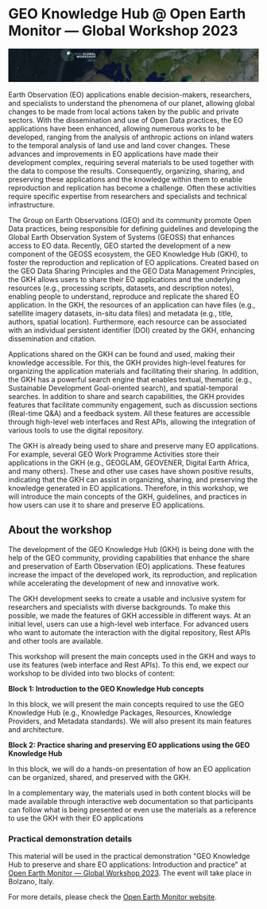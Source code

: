 # GEO Knowledge Hub @ Open Earth Monitor — Global Workshop 2023

[![EOMGW 2023 Banner](.github/assets/top_banner_eomgw_2023.png)](https://pretalx.earthmonitor.org/gw2023/talk/GMPM3A/)

Earth Observation (EO) applications enable decision-makers, researchers, and specialists to understand the phenomena of our planet, allowing global changes to be made from local actions taken by the public and private sectors. With the dissemination and use of Open Data practices, the EO applications have been enhanced, allowing numerous works to be developed, ranging from the analysis of anthropic actions on inland waters to the temporal analysis of land use and land cover changes. These advances and improvements in EO applications have made their development complex, requiring several materials to be used together with the data to compose the results. Consequently, organizing, sharing, and preserving these applications and the knowledge within them to enable reproduction and replication has become a challenge. Often these activities require specific expertise from researchers and specialists and technical infrastructure.

The Group on Earth Observations (GEO) and its community promote Open Data practices, being responsible for defining guidelines and developing the Global Earth Observation System of Systems (GEOSS) that enhances access to EO data. Recently, GEO started the development of a new component of the GEOSS ecosystem, the GEO Knowledge Hub (GKH), to foster the reproduction and replication of EO applications. Created based on the GEO Data Sharing Principles and the GEO Data Management Principles, the GKH allows users to share their EO applications and the underlying resources (e.g., processing scripts, datasets, and description notes), enabling people to understand, reproduce and replicate the shared EO application. In the GKH, the resources of an application can have files (e.g., satellite imagery datasets, in-situ data files) and metadata (e.g., title, authors, spatial location). Furthermore, each resource can be associated with an individual persistent identifier (DOI) created by the GKH, enhancing dissemination and citation.

Applications shared on the GKH can be found and used, making their knowledge accessible. For this, the GKH provides high-level features for organizing the application materials and facilitating their sharing. In addition, the GKH has a powerful search engine that enables textual, thematic (e.g., Sustainable Development Goal-oriented search), and spatial-temporal searches. In addition to share and search capabilities, the GKH provides features that facilitate community engagement, such as discussion sections (Real-time Q&A) and a feedback system. All these features are accessible through high-level web interfaces and Rest APIs, allowing the integration of various tools to use the digital repository.

The GKH is already being used to share and preserve many EO applications. For example, several GEO Work Programme Activities store their applications in the GKH (e.g., GEOGLAM, GEOVENER, Digital Earth Africa, and many others). These and other use cases have shown positive results, indicating that the GKH can assist in organizing, sharing, and preserving the knowledge generated in EO applications. Therefore, in this workshop, we will introduce the main concepts of the GKH, guidelines, and practices in how users can use it to share and preserve EO applications.

## About the workshop

The development of the GEO Knowledge Hub (GKH) is being done with the help of the GEO community, providing capabilities that enhance the share and preservation of Earth Observation (EO) applications. These features increase the impact of the developed work, its reproduction, and replication while accelerating the development of new and innovative work.

The GKH development seeks to create a usable and inclusive system for researchers and specialists with diverse backgrounds. To make this possible, we made the features of GKH accessible in different ways. At an initial level, users can use a high-level web interface. For advanced users who want to automate the interaction with the digital repository, Rest APIs and other tools are available.

This workshop will present the main concepts used in the GKH and ways to use its features (web interface and Rest APIs). To this end, we expect our workshop to be divided into two blocks of content:

**Block 1: Introduction to the GEO Knowledge Hub concepts**

In this block, we will present the main concepts required to use the GEO Knowledge Hub (e.g., Knowledge Packages, Resources, Knowledge Providers, and Metadata standards). We will also present its main features and architecture.

**Block 2: Practice sharing and preserving EO applications using the GEO Knowledge Hub**

In this block, we will do a hands-on presentation of how an EO application can be organized, shared, and preserved with the GKH.

In a complementary way, the materials used in both content blocks will be made available through interactive web documentation so that participants can follow what is being presented or even use the materials as a reference to use the GKH with their EO applications

### Practical demonstration details

This material will be used in the practical demonstration "GEO Knowledge Hub to preserve and share EO applications: Introduction and practice" at [Open Earth Monitor — Global Workshop 2023](https://pretalx.earthmonitor.org/gw2023/talk/GMPM3A/). The event will take place in Bolzano, Italy.

For more details, please check the [Open Earth Monitor website](https://earthmonitor.org/gw2023/).
